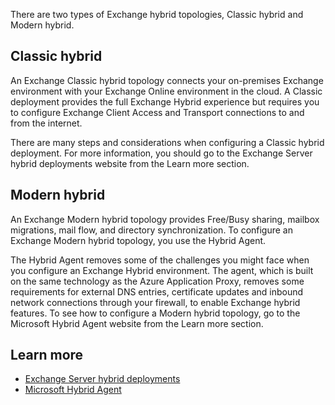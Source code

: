 There are two types of Exchange hybrid topologies, Classic hybrid and Modern hybrid.

## Classic hybrid

An Exchange Classic hybrid topology connects your on-premises Exchange environment with your Exchange Online environment in the cloud. A Classic deployment provides the full Exchange Hybrid experience but requires you to configure Exchange Client Access and Transport connections to and from the internet.

There are many steps and considerations when configuring a Classic hybrid deployment. For more information, you should go to the Exchange Server hybrid deployments website from the Learn more section.

## Modern hybrid

An Exchange Modern hybrid topology provides Free/Busy sharing, mailbox migrations, mail flow, and directory synchronization. To configure an Exchange Modern hybrid topology, you use the Hybrid Agent.

The Hybrid Agent removes some of the challenges you might face when you configure an Exchange Hybrid environment. The agent, which is built on the same technology as the Azure Application Proxy, removes some requirements for external DNS entries, certificate updates and inbound network connections through your firewall, to enable Exchange hybrid features. To see how to configure a Modern hybrid topology, go to the Microsoft Hybrid Agent website from the Learn more section.

## Learn more

- [Exchange Server hybrid deployments](/exchange/exchange-hybrid?azure-portal=true)
- [Microsoft Hybrid Agent](/exchange/hybrid-deployment/hybrid-agent?azure-portal=true)
